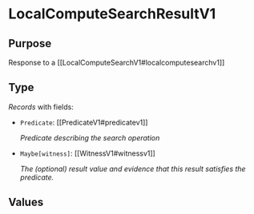 # LocalComputeSearchResultV1


## Purpose


<!-- --8<-- [start:purpose] -->
Response to a [[LocalComputeSearchV1#localcomputesearchv1]]
<!-- --8<-- [end:purpose] -->

## Type


<!-- --8<-- [start:type] -->
<div class="type" markdown>


*Records* with fields:
- `Predicate`: [[PredicateV1#predicatev1]]

  *Predicate describing the search operation*

- `Maybe[witness]`: [[WitnessV1#witnessv1]]

  *The (optional) result value and evidence that this result satisfies the predicate.*

</div>
<!-- --8<-- [end:type] -->

## Values

